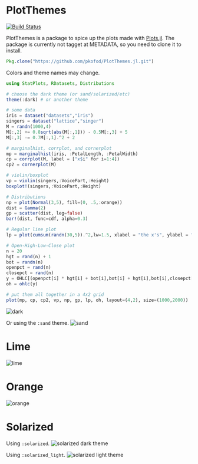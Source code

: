# PlotThemes

[![Build Status](https://travis-ci.org/pkofod/PlotThemes.jl.svg?branch=master)](https://travis-ci.org/pkofod/PlotThemes.jl)

PlotThemes is a package to spice up the plots made with [Plots.jl](https://github.com/tbreloff/Plots.jl).
The package is currently not tagget at METADATA, so you need to clone it to install.
```julia
Pkg.clone("https://github.com/pkofod/PlotThemes.jl.git")
```
Colors and theme names may change.

```julia
using StatPlots, RDatasets, Distributions

# choose the dark theme (or sand/solarized/etc)
theme(:dark) # or another theme

# some data
iris = dataset("datasets","iris")
singers = dataset("lattice","singer")
M = randn(1000,4)
M[:,2] += 0.8sqrt(abs(M[:,1])) - 0.5M[:,3] + 5
M[:,3] -= 0.7M[:,1].^2 + 2

# marginalhist, corrplot, and cornerplot
mp = marginalhist(iris, :PetalLength, :PetalWidth)
cp = corrplot(M, label = ["x$i" for i=1:4])
cp2 = cornerplot(M)

# violin/boxplot
vp = violin(singers,:VoicePart,:Height)
boxplot!(singers,:VoicePart,:Height)

# Distributions
np = plot(Normal(3,5), fill=(0, .5,:orange))
dist = Gamma(2)
gp = scatter(dist, leg=false)
bar!(dist, func=cdf, alpha=0.3)

# Regular line plot
lp = plot(cumsum(randn(30,5)).^2,lw=1.5, xlabel = "the x's", ylabel = "the y's")

# Open-High-Low-Close plot
n = 20
hgt = rand(n) + 1
bot = randn(n)
openpct = rand(n)
closepct = rand(n)
y = OHLC[(openpct[i] * hgt[i] + bot[i],bot[i] + hgt[i],bot[i],closepct[i] * hgt[i] + bot[i]) for i = 1:n]
oh = ohlc(y)

# put them all together in a 4x2 grid
plot(mp, cp, cp2, vp, np, gp, lp, oh, layout=(4,2), size=(1000,2000))
```

![dark](https://cloud.githubusercontent.com/assets/8431156/19231320/b586c026-8ed9-11e6-989a-c7f181ce8e1d.png)

Or using the `:sand` theme.
![sand](https://cloud.githubusercontent.com/assets/8431156/19231322/b587c048-8ed9-11e6-824c-a6f8098b576c.png)

# Lime
![lime](https://cloud.githubusercontent.com/assets/8431156/19234379/87084ff0-8eeb-11e6-81bd-5e6abada0082.png)

# Orange
![orange](https://cloud.githubusercontent.com/assets/8431156/19236422/9aadc056-8ef7-11e6-83ad-5eb89e45680f.png)

# Solarized
Using `:solarized`.
![solarized dark theme](https://cloud.githubusercontent.com/assets/8431156/19231323/b58bf5a0-8ed9-11e6-81c0-3547a0201615.png)

Using `:solarized_light`.
![solarized light theme](https://cloud.githubusercontent.com/assets/8431156/19231321/b5872ebc-8ed9-11e6-8a5b-a9b615e348a9.png)
